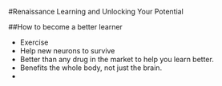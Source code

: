 #Renaissance Learning and Unlocking Your Potential

##How to become a better learner
- Exercise
 - Help new neurons to survive
 - Better than any drug in the market to help you learn better.
 - Benefits the whole body, not just the brain.
- 

